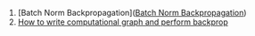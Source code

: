 1. [Batch Norm Backpropagation](<a href="http://cthorey.github.io./backpropagation/" target="_blank">Batch Norm Backpropagation</a>)
2. [How to write computational graph and perform backprop](https://kratzert.github.io/2016/02/12/understanding-the-gradient-flow-through-the-batch-normalization-layer.html)
